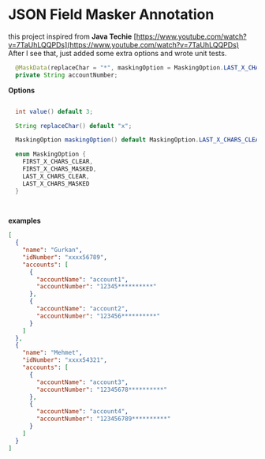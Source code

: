 # JSON Field Masker Annotation

this project inspired from **Java Techie**
[https://www.youtube.com/watch?v=7TaUhLQQPDs](https://www.youtube.com/watch?v=7TaUhLQQPDs)
After I see that, just added some extra options and wrote unit tests.

```java
  @MaskData(replaceChar = "*", maskingOption = MaskingOption.LAST_X_CHARS_MASKED, value = 10)
  private String accountNumber;
```

**Options**
```java

  int value() default 3;

  String replaceChar() default "x";

  MaskingOption maskingOption() default MaskingOption.LAST_X_CHARS_CLEAR;

  enum MaskingOption {
    FIRST_X_CHARS_CLEAR,
    FIRST_X_CHARS_MASKED,
    LAST_X_CHARS_CLEAR,
    LAST_X_CHARS_MASKED
  }
  
  
```


**examples**
```json
[
  {
    "name": "Gurkan",
    "idNumber": "xxxx56789",
    "accounts": [
      {
        "accountName": "account1",
        "accountNumber": "12345**********"
      },
      {
        "accountName": "account2",
        "accountNumber": "123456**********"
      }
    ]
  },
  {
    "name": "Mehmet",
    "idNumber": "xxxx54321",
    "accounts": [
      {
        "accountName": "account3",
        "accountNumber": "12345678**********"
      },
      {
        "accountName": "account4",
        "accountNumber": "123456789**********"
      }
    ]
  }
]
```